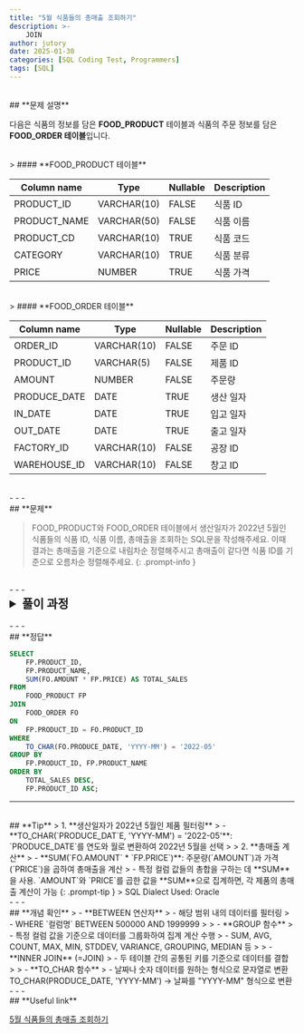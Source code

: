 ```yaml
---
title: "5월 식품들의 총매출 조회하기"
description: >-
    JOIN
author: jutory
date: 2025-01-30
categories: [SQL Coding Test, Programmers]
tags: [SQL]
---
```

<br>
## **문제 설명**

다음은 식품의 정보를 담은 **FOOD_PRODUCT** 테이블과 식품의 주문 정보를 담은 **FOOD_ORDER 테이블**입니다.

<br>
> #### **FOOD_PRODUCT 테이블**

| Column name  | Type         | Nullable | Description          |
|--------------|--------------|----------|----------------------|
| PRODUCT_ID   | VARCHAR(10)  | FALSE    | 식품 ID              |
| PRODUCT_NAME | VARCHAR(50)  | FALSE    | 식품 이름            |
| PRODUCT_CD   | VARCHAR(10)  | TRUE     | 식품 코드            |
| CATEGORY     | VARCHAR(10)  | TRUE     | 식품 분류            |
| PRICE        | NUMBER       | TRUE     | 식품 가격            |

<br>
> #### **FOOD_ORDER 테이블**

| Column name  | Type         | Nullable | Description          |
|--------------|--------------|----------|----------------------|
| ORDER_ID     | VARCHAR(10)  | FALSE    | 주문 ID              |
| PRODUCT_ID   | VARCHAR(5)   | FALSE    | 제품 ID              |
| AMOUNT       | NUMBER       | FALSE    | 주문량               |
| PRODUCE_DATE | DATE         | TRUE     | 생산 일자            |
| IN_DATE      | DATE         | TRUE     | 입고 일자            |
| OUT_DATE     | DATE         | TRUE     | 출고 일자            |
| FACTORY_ID   | VARCHAR(10)  | FALSE    | 공장 ID              |
| WAREHOUSE_ID | VARCHAR(10)  | FALSE    | 창고 ID              |

<br>
- - -
<br>
## **문제**

> FOOD_PRODUCT와 FOOD_ORDER 테이블에서 생산일자가 2022년 5월인 식품들의 식품 ID, 식품 이름, 총매출을 조회하는 SQL문을 작성해주세요. 이때 결과는 총매출을 기준으로 내림차순 정렬해주시고 총매출이 같다면 식품 ID를 기준으로 오름차순 정렬해주세요.
{: .prompt-info }

<br>
- - -
<br>
<details>
  <summary style="font-size: 1.5em; font-weight: bold;">풀이 과정</summary>
<div markdown="1">
1. **조건 확인**  
   - 생산일자가 2022년 5월인 제품을 필터링해야함 <br> TO_CHAR(**`PRODUCE_DATE`**, 'YYYY-MM') = '2022-05'
   - 총 매출(`TOTAL_SALES`) = 주문량 * 가격 구하기

2. **테이블 결합 (JOIN)**  
   - ANIMAL_OUTS 테이블 기준으로 **INNSER JOIN** 사용해야겠군
   - **LEFT JOIN** 선택 이유: 주문 정보가 없는 제품은 결과에서 제외해야 하므로 **INNER JOIN**이 적합

3. **총매출 계산**  
   - **SUM**(`AMOUNT` * `PRICE`)를 통해 총매출 계산 <BR> 결과를 제품별로 집계하기 위해 **GROUP BY**를 사용

4. **결과 정렬하기**  
   - 정렬 기준에 따라 **ORDER BY**로 결과 정렬
       - 총매출(`TOTAL_SALES`)을 기준 내림차순 정렬
       - 총매출이 같다면 `PRODUCT_ID`를 기준 오름차순 정렬

5. **최종 결과 출력**  
   - 최종적으로 식품 ID(`PRODUCT_ID`), 식품 이름(`PRODUCT_NAME`), 총매출(`TOTAL_SALES`)만 출력

* **_교훈_**
   - INNSER JOIN = JOIN (ON 컬럼명 을 기준값으로 동일한 ROW들만 출력됨)
   - 프로젝트 했던 회사에서는 오라클에서 제공하는 전통적인 조인 방식으로 (+) 연산자를 사용해왔는데, <br> ANSI 표준이 아니며, 다른 DBMS에서는 지원하지 않기 때문에 방법을 바꿔보도록 하려고 한다. 익숙해지자.. + 줄맞춤도..
</div>
</details>

<br>
- - -
<br>
## **정답**

```sql
SELECT 
    FP.PRODUCT_ID, 
    FP.PRODUCT_NAME, 
    SUM(FO.AMOUNT * FP.PRICE) AS TOTAL_SALES
FROM 
    FOOD_PRODUCT FP
JOIN 
    FOOD_ORDER FO 
ON 
    FP.PRODUCT_ID = FO.PRODUCT_ID
WHERE 
    TO_CHAR(FO.PRODUCE_DATE, 'YYYY-MM') = '2022-05'
GROUP BY 
    FP.PRODUCT_ID, FP.PRODUCT_NAME
ORDER BY 
    TOTAL_SALES DESC, 
    FP.PRODUCT_ID ASC;
```

- - -
<br>
## **Tip**
> 1. **생산일자가 2022년 5월인 제품 필터링**  
>    - **TO_CHAR(`PRODUCE_DAT`E, 'YYYY-MM') = '2022-05'**: `PRODUCE_DATE`를 연도와 월로 변환하여 2022년 5월을 선택
>
> 2. **총매출 계산**  
>    - **SUM(`FO.AMOUNT` * `FP.PRICE`)**: 주문량(`AMOUNT`)과 가격(`PRICE`)을 곱하여 총매출을 계산
>    - 특정 컬럼 값들의 총합을 구하는 데 **SUM**을 사용. `AMOUNT`와 `PRICE`를 곱한 값을 **SUM**으로 집계하면, 각 제품의 총매출 계산이 가능
{: .prompt-tip }
> SQL Dialect Used: Oracle

<br>
- - -
<br>
## **개념 확인**
> - **BETWEEN 연산자**
>    - 해당 범위 내의 데이터를 필터링
>    - WHERE `컬럼명` BETWEEN 500000 AND 1999999
> 
> - **GROUP 함수**
>    - 특정 컬럼 값을 기준으로 데이터를 그룹화하여 집계 계산 수행
>    - SUM, AVG, COUNT, MAX, MIN, STDDEV, VARIANCE, GROUPING, MEDIAN 등
>
> - **INNER JOIN** (=JOIN)
>    - 두 테이블 간의 공통된 키를 기준으로 데이터를 결합
>
> - **TO_CHAR 함수**
>    - 날짜나 숫자 데이터를 원하는 형식으로 문자열로 변환 <br> TO_CHAR(PRODUCE_DATE, 'YYYY-MM') → 날짜를 "YYYY-MM" 형식으로 변환

<br>
- - -
<br>
## **Useful link**

[5월 식품들의 총매출 조회하기](https://school.programmers.co.kr/learn/courses/30/lessons/131117)
